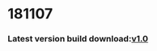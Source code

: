 # 181107


### Latest version build download:[v1.0](https://github.com/github-123456/181107/releases/download/v1.0/TEST181107.zip)
